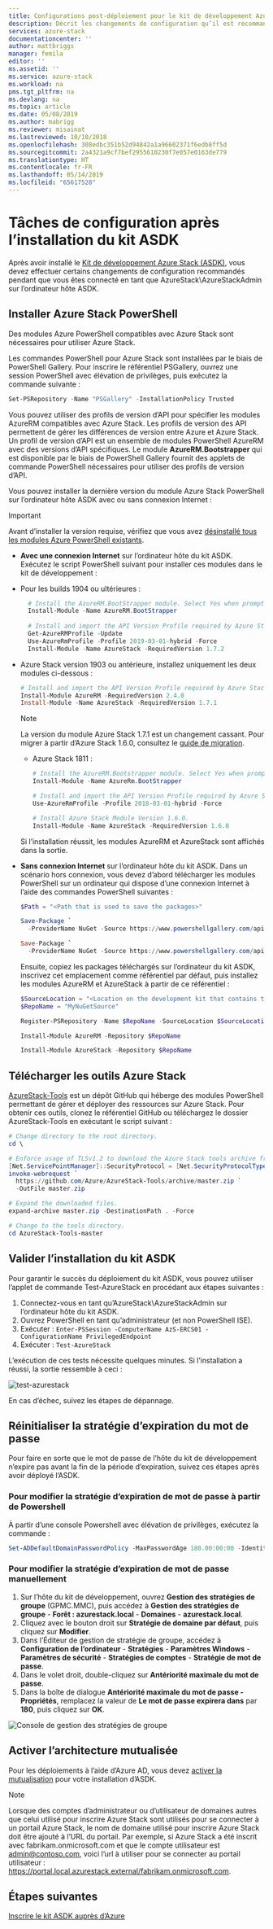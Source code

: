 ```yaml
---
title: Configurations post-déploiement pour le kit de développement Azure Stack (ASDK) | Microsoft Docs
description: Décrit les changements de configuration qu’il est recommandé d’effectuer après avoir installé le kit de développement Azure Stack (ASDK).
services: azure-stack
documentationcenter: ''
author: mattbriggs
manager: femila
editor: ''
ms.assetid: ''
ms.service: azure-stack
ms.workload: na
pms.tgt_pltfrm: na
ms.devlang: na
ms.topic: article
ms.date: 05/08/2019
ms.author: mabrigg
ms.reviewer: misainat
ms.lastreviewed: 10/10/2018
ms.openlocfilehash: 308edbc351b52d94842a1a96602371f6edb8ff5d
ms.sourcegitcommit: 2a4321a9cf7bef2955610230f7e057e0163de779
ms.translationtype: HT
ms.contentlocale: fr-FR
ms.lasthandoff: 05/14/2019
ms.locfileid: "65617528"
---
```

# <a name="post-asdk-installation-configuration-tasks"></a>Tâches de configuration après l’installation du kit ASDK

Après avoir installé le [Kit de développement Azure Stack (ASDK)](asdk-install.md), vous devez effectuer certains changements de configuration recommandés pendant que vous êtes connecté en tant que AzureStack\AzureStackAdmin sur l’ordinateur hôte ASDK. 

## <a name="install-azure-stack-powershell"></a>Installer Azure Stack PowerShell

Des modules Azure PowerShell compatibles avec Azure Stack sont nécessaires pour utiliser Azure Stack.

Les commandes PowerShell pour Azure Stack sont installées par le biais de PowerShell Gallery. Pour inscrire le référentiel PSGallery, ouvrez une session PowerShell avec élévation de privilèges, puis exécutez la commande suivante :

``` Powershell
Set-PSRepository -Name "PSGallery" -InstallationPolicy Trusted
```

Vous pouvez utiliser des profils de version d’API pour spécifier les modules AzureRM compatibles avec Azure Stack.  Les profils de version des API permettent de gérer les différences de version entre Azure et Azure Stack. Un profil de version d’API est un ensemble de modules PowerShell AzureRM avec des versions d’API spécifiques. Le module **AzureRM.Bootstrapper** qui est disponible par le biais de PowerShell Gallery fournit des applets de commande PowerShell nécessaires pour utiliser des profils de version d’API.

Vous pouvez installer la dernière version du module Azure Stack PowerShell sur l’ordinateur hôte ASDK avec ou sans connexion Internet :

> [!IMPORTANT]
> Avant d’installer la version requise, vérifiez que vous avez [désinstallé tous les modules Azure PowerShell existants](../operator/azure-stack-powershell-install.md#3-uninstall-existing-versions-of-the-azure-stack-powershell-modules).

- **Avec une connexion Internet** sur l’ordinateur hôte du kit ASDK. Exécutez le script PowerShell suivant pour installer ces modules dans le kit de développement :

- Pour les builds 1904 ou ultérieures :

    ```powershell  
      # Install the AzureRM.BootStrapper module. Select Yes when prompted to install NuGet
      Install-Module -Name AzureRM.BootStrapper
      
      # Install and import the API Version Profile required by Azure Stack into the current PowerShell session.
      Get-AzureRMProfile -Update
      Use-AzureRmProfile -Profile 2019-03-01-hybrid -Force
      Install-Module -Name AzureStack -RequiredVersion 1.7.2
    ```

- Azure Stack version 1903 ou antérieure, installez uniquement les deux modules ci-dessous :

    ```powershell
    # Install and import the API Version Profile required by Azure Stack into the current PowerShell session.
    Install-Module AzureRM -RequiredVersion 2.4.0
    Install-Module -Name AzureStack -RequiredVersion 1.7.1
    ```

    > [!Note]  
    > La version du module Azure Stack 1.7.1 est un changement cassant. Pour migrer à partir d’Azure Stack 1.6.0, consultez le [guide de migration](https://aka.ms/azspshmigration171).

  - Azure Stack 1811 :

    ``` PowerShell
    # Install the AzureRM.Bootstrapper module. Select Yes when prompted to install NuGet. 
    Install-Module -Name AzureRm.BootStrapper

    # Install and import the API Version Profile required by Azure Stack into the current PowerShell session.
    Use-AzureRmProfile -Profile 2018-03-01-hybrid -Force

    # Install Azure Stack Module Version 1.6.0.
    Install-Module -Name AzureStack -RequiredVersion 1.6.0
    ```

  Si l’installation réussit, les modules AzureRM et AzureStack sont affichés dans la sortie.

- **Sans connexion Internet** sur l’ordinateur hôte du kit ASDK. Dans un scénario hors connexion, vous devez d’abord télécharger les modules PowerShell sur un ordinateur qui dispose d’une connexion Internet à l’aide des commandes PowerShell suivantes :

  ```powershell
  $Path = "<Path that is used to save the packages>"

  Save-Package `
    -ProviderName NuGet -Source https://www.powershellgallery.com/api/v2 -Name AzureRM -Path $Path -Force -RequiredVersion 2.3.0
  
  Save-Package `
    -ProviderName NuGet -Source https://www.powershellgallery.com/api/v2 -Name AzureStack -Path $Path -Force -RequiredVersion 1.5.0
  ```

  Ensuite, copiez les packages téléchargés sur l’ordinateur du kit ASDK, inscrivez cet emplacement comme référentiel par défaut, puis installez les modules AzureRM et AzureStack à partir de ce référentiel :

    ```powershell  
    $SourceLocation = "<Location on the development kit that contains the PowerShell packages>"
    $RepoName = "MyNuGetSource"

    Register-PSRepository -Name $RepoName -SourceLocation $SourceLocation -InstallationPolicy Trusted

    Install-Module AzureRM -Repository $RepoName

    Install-Module AzureStack -Repository $RepoName
    ```

## <a name="download-the-azure-stack-tools"></a>Télécharger les outils Azure Stack

[AzureStack-Tools](https://github.com/Azure/AzureStack-Tools) est un dépôt GitHub qui héberge des modules PowerShell permettant de gérer et déployer des ressources sur Azure Stack. Pour obtenir ces outils, clonez le référentiel GitHub ou téléchargez le dossier AzureStack-Tools en exécutant le script suivant :

  ```powershell
  # Change directory to the root directory.
  cd \

  # Enforce usage of TLSv1.2 to download the Azure Stack tools archive from GitHub
  [Net.ServicePointManager]::SecurityProtocol = [Net.SecurityProtocolType]::Tls12
  invoke-webrequest `
    https://github.com/Azure/AzureStack-Tools/archive/master.zip `
    -OutFile master.zip

  # Expand the downloaded files.
  expand-archive master.zip -DestinationPath . -Force

  # Change to the tools directory.
  cd AzureStack-Tools-master
  ```

## <a name="validate-the-asdk-installation"></a>Valider l’installation du kit ASDK

Pour garantir le succès du déploiement du kit ASDK, vous pouvez utiliser l’applet de commande Test-AzureStack en procédant aux étapes suivantes :

1. Connectez-vous en tant qu’AzureStack\AzureStackAdmin sur l’ordinateur hôte du kit ASDK.
2. Ouvrez PowerShell en tant qu’administrateur (et non PowerShell ISE).
3. Exécuter : `Enter-PSSession -ComputerName AzS-ERCS01 -ConfigurationName PrivilegedEndpoint`
4. Exécuter : `Test-AzureStack`

L’exécution de ces tests nécessite quelques minutes. Si l’installation a réussi, la sortie ressemble à ceci :

![test-azurestack](media/asdk-post-deploy/test-azurestack.png)

En cas d’échec, suivez les étapes de dépannage.

## <a name="reset-the-password-expiration-policy"></a>Réinitialiser la stratégie d’expiration du mot de passe 

Pour faire en sorte que le mot de passe de l’hôte du kit de développement n’expire pas avant la fin de la période d’expiration, suivez ces étapes après avoir déployé l’ASDK.

### <a name="to-change-the-password-expiration-policy-from-powershell"></a>Pour modifier la stratégie d’expiration de mot de passe à partir de Powershell

À partir d’une console Powershell avec élévation de privilèges, exécutez la commande :

```powershell
Set-ADDefaultDomainPasswordPolicy -MaxPasswordAge 180.00:00:00 -Identity azurestack.local
```

### <a name="to-change-the-password-expiration-policy-manually"></a>Pour modifier la stratégie d’expiration de mot de passe manuellement

1. Sur l’hôte du kit de développement, ouvrez **Gestion des stratégies de groupe** (GPMC.MMC), puis accédez à **Gestion des stratégies de groupe** - **Forêt : azurestack.local** - **Domaines** - **azurestack.local**.
2. Cliquez avec le bouton droit sur **Stratégie de domaine par défaut**, puis cliquez sur **Modifier**.
3. Dans l’Éditeur de gestion de stratégie de groupe, accédez à **Configuration de l’ordinateur** -  **Stratégies** - **Paramètres Windows** - **Paramètres de sécurité** - **Stratégies de comptes** - **Stratégie de mot de passe**.
4. Dans le volet droit, double-cliquez sur **Antériorité maximale du mot de passe**.
5. Dans la boîte de dialogue **Antériorité maximale du mot de passe - Propriétés**, remplacez la valeur de **Le mot de passe expirera dans** par **180**, puis cliquez sur **OK**.

![Console de gestion des stratégies de groupe](media/asdk-post-deploy/gpmc.png)

## <a name="enable-multi-tenancy"></a>Activer l’architecture mutualisée

Pour les déploiements à l’aide d’Azure AD, vous devez [activer la mutualisation](../operator/azure-stack-enable-multitenancy.md#enable-multi-tenancy) pour votre installation d’ASDK.

> [!NOTE]
> Lorsque des comptes d’administrateur ou d’utilisateur de domaines autres que celui utilisé pour inscrire Azure Stack sont utilisés pour se connecter à un portail Azure Stack, le nom de domaine utilisé pour inscrire Azure Stack doit être ajouté à l’URL du portail. Par exemple, si Azure Stack a été inscrit avec fabrikam.onmicrosoft.com et que le compte utilisateur est admin@contoso.com, voici l’url à utiliser pour se connecter au portail utilisateur : https://portal.local.azurestack.external/fabrikam.onmicrosoft.com.

## <a name="next-steps"></a>Étapes suivantes

[Inscrire le kit ASDK auprès d’Azure](asdk-register.md)

